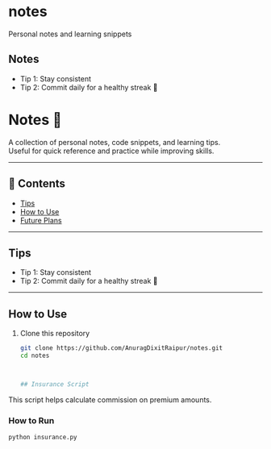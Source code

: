 # notes
Personal notes and learning snippets


## Notes
- Tip 1: Stay consistent
- Tip 2: Commit daily for a healthy streak 🚀

# Notes 📒

A collection of personal notes, code snippets, and learning tips.  
Useful for quick reference and practice while improving skills.  

---

## 📌 Contents
- [Tips](#tips)
- [How to Use](#how-to-use)
- [Future Plans](#future-plans)

---

## Tips
- Tip 1: Stay consistent  
- Tip 2: Commit daily for a healthy streak 🚀  

---

## How to Use
1. Clone this repository  
   ```bash
   git clone https://github.com/AnuragDixitRaipur/notes.git
   cd notes



   ## Insurance Script
This script helps calculate commission on premium amounts.

### How to Run
```bash
python insurance.py


